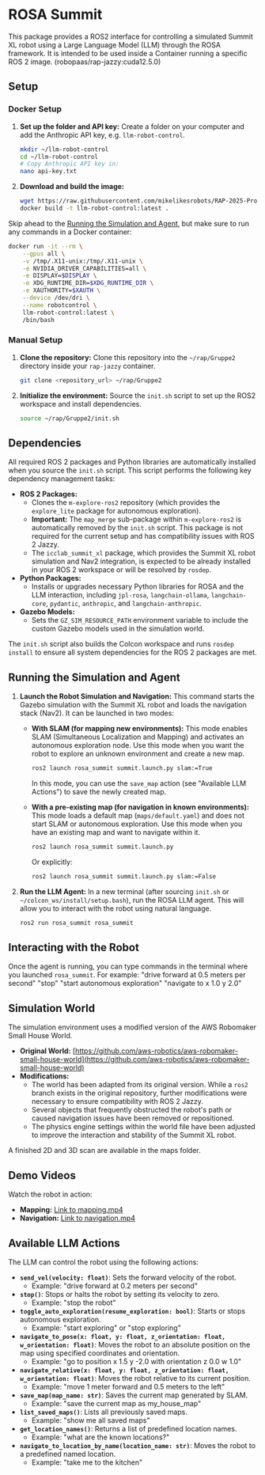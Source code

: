 # ROSA Summit

This package provides a ROS2 interface for controlling a simulated Summit XL robot using a Large Language Model (LLM) through the ROSA framework.
It is intended to be used inside a Container running a specific ROS 2 image. (robopaas/rap-jazzy:cuda12.5.0)

## Setup

### Docker Setup

1. **Set up the folder and API key:**
   Create a folder on your computer and add the Anthropic API key, e.g. `llm-robot-control`.

   ```bash
   mkdir ~/llm-robot-control
   cd ~/llm-robot-control
   # Copy Anthropic API key in:
   nano api-key.txt
   ```

1. **Download and build the image:**
   ```bash
   wget https://raw.githubusercontent.com/mikelikesrobots/RAP-2025-Project-Group-2/refs/heads/main/Dockerfile
   docker build -t llm-robot-control:latest .
   ```

Skip ahead to the [Running the Simulation and Agent](#running-the-simulation-and-agent), but make sure to run any commands in a Docker container:

```bash
docker run -it --rm \
    --gpus all \
    -v /tmp/.X11-unix:/tmp/.X11-unix \
    -e NVIDIA_DRIVER_CAPABILITIES=all \
    -e DISPLAY=$DISPLAY \
    -e XDG_RUNTIME_DIR=$XDG_RUNTIME_DIR \
    -e XAUTHORITY=$XAUTH \
    --device /dev/dri \
    --name robotcontrol \
    llm-robot-control:latest \
    /bin/bash
```

### Manual Setup

1.  **Clone the repository:**
    Clone this repository into the `~/rap/Gruppe2` directory inside your `rap-jazzy` container.

    ```bash
    git clone <repository_url> ~/rap/Gruppe2
    ```

2.  **Initialize the environment:**
    Source the `init.sh` script to set up the ROS2 workspace and install dependencies.
    ```bash
    source ~/rap/Gruppe2/init.sh
    ```

## Dependencies

All required ROS 2 packages and Python libraries are automatically installed when you source the `init.sh` script. This script performs the following key dependency management tasks:

- **ROS 2 Packages:**
  - Clones the `m-explore-ros2` repository (which provides the `explore_lite` package for autonomous exploration).
  - **Important:** The `map_merge` sub-package within `m-explore-ros2` is automatically removed by the `init.sh` script. This package is not required for the current setup and has compatibility issues with ROS 2 Jazzy.
  - The `icclab_summit_xl` package, which provides the Summit XL robot simulation and Nav2 integration, is expected to be already installed in your ROS 2 workspace or will be resolved by `rosdep`.
- **Python Packages:**
  - Installs or upgrades necessary Python libraries for ROSA and the LLM interaction, including `jpl-rosa`, `langchain-ollama`, `langchain-core`, `pydantic`, `anthropic`, and `langchain-anthropic`.
- **Gazebo Models:**
  - Sets the `GZ_SIM_RESOURCE_PATH` environment variable to include the custom Gazebo models used in the simulation world.

The `init.sh` script also builds the Colcon workspace and runs `rosdep install` to ensure all system dependencies for the ROS 2 packages are met.

## Running the Simulation and Agent

1.  **Launch the Robot Simulation and Navigation:**
    This command starts the Gazebo simulation with the Summit XL robot and loads the navigation stack (Nav2). It can be launched in two modes:

    - **With SLAM (for mapping new environments):**
      This mode enables SLAM (Simultaneous Localization and Mapping) and activates an autonomous exploration node. Use this mode when you want the robot to explore an unknown environment and create a new map.

      ```bash
      ros2 launch rosa_summit summit.launch.py slam:=True
      ```

      In this mode, you can use the `save_map` action (see "Available LLM Actions") to save the newly created map.

    - **With a pre-existing map (for navigation in known environments):**
      This mode loads a default map (`maps/default.yaml`) and does not start SLAM or autonomous exploration. Use this mode when you have an existing map and want to navigate within it.
      ```bash
      ros2 launch rosa_summit summit.launch.py
      ```
      Or explicitly:
      ```bash
      ros2 launch rosa_summit summit.launch.py slam:=False
      ```

2.  **Run the LLM Agent:**
    In a new terminal (after sourcing `init.sh` or `~/colcon_ws/install/setup.bash`), run the ROSA LLM agent. This will allow you to interact with the robot using natural language.
    ```bash
    ros2 run rosa_summit rosa_summit
    ```

## Interacting with the Robot

Once the agent is running, you can type commands in the terminal where you launched `rosa_summit`. For example:
"drive forward at 0.5 meters per second"
"stop"
"start autonomous exploration"
"navigate to x 1.0 y 2.0"

## Simulation World

The simulation environment uses a modified version of the AWS Robomaker Small House World.

- **Original World:** [https://github.com/aws-robotics/aws-robomaker-small-house-world](https://github.com/aws-robotics/aws-robomaker-small-house-world)
- **Modifications:**
  - The world has been adapted from its original version. While a `ros2` branch exists in the original repository, further modifications were necessary to ensure compatibility with ROS 2 Jazzy.
  - Several objects that frequently obstructed the robot's path or caused navigation issues have been removed or repositioned.
  - The physics engine settings within the world file have been adjusted to improve the interaction and stability of the Summit XL robot.

A finished 2D and 3D scan are available in the maps folder.

## Demo Videos

Watch the robot in action:

- **Mapping:** [Link to mapping.mp4](./demo/mapping.mp4)
- **Navigation:** [Link to navigation.mp4](./demo/navigation.mp4)

## Available LLM Actions

The LLM can control the robot using the following actions:

- **`send_vel(velocity: float)`**: Sets the forward velocity of the robot.
  - Example: "drive forward at 0.2 meters per second"
- **`stop()`**: Stops or halts the robot by setting its velocity to zero.
  - Example: "stop the robot"
- **`toggle_auto_exploration(resume_exploration: bool)`**: Starts or stops autonomous exploration.
  - Example: "start exploring" or "stop exploring"
- **`navigate_to_pose(x: float, y: float, z_orientation: float, w_orientation: float)`**: Moves the robot to an absolute position on the map using specified coordinates and orientation.
  - Example: "go to position x 1.5 y -2.0 with orientation z 0.0 w 1.0"
- **`navigate_relative(x: float, y: float, z_orientation: float, w_orientation: float)`**: Moves the robot relative to its current position.
  - Example: "move 1 meter forward and 0.5 meters to the left"
- **`save_map(map_name: str)`**: Saves the current map generated by SLAM.
  - Example: "save the current map as my_house_map"
- **`list_saved_maps()`**: Lists all previously saved maps.
  - Example: "show me all saved maps"
- **`get_location_names()`**: Returns a list of predefined location names.
  - Example: "what are the known locations?"
- **`navigate_to_location_by_name(location_name: str)`**: Moves the robot to a predefined named location.
  - Example: "take me to the kitchen"
